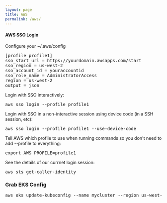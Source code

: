```yaml
---
layout: page
title: AWS
permalink: /aws/
---
```


#### AWS SSO Login
Configure your ~/.aws/config
<pre class="code">
[profile profile1]
sso_start_url = https://yourdomain.awsapps.com/start
sso_region = us-west-2
sso_account_id = youraccountid
sso_role_name = AdministratorAccess
region = us-west-2
output = json
</pre>
Login with SSO interactively:
<pre class="code">
aws sso login --profile profile1
</pre>
Login with SSO in a non-interactive session using device code (in a SSH session, etc):
<pre class="code">
aws sso login --profile profile1 --use-device-code
</pre>
Tell AWS which profile to use when running commands so you don't need to add --profile to everything:
<pre class="code">
export AWS_PROFILE=profile1
</pre>
See the details of our currnet login session:
<pre class="code">
aws sts get-caller-identity
</pre>

### Grab EKS Config
<pre class="code">
aws eks update-kubeconfig --name mycluster --region us-west-2
</pre>
